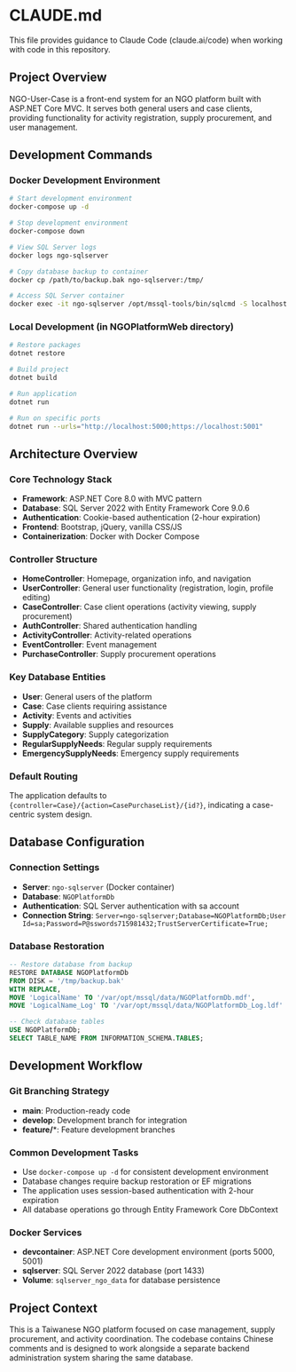 # CLAUDE.md

This file provides guidance to Claude Code (claude.ai/code) when working with code in this repository.

## Project Overview
NGO-User-Case is a front-end system for an NGO platform built with ASP.NET Core MVC. It serves both general users and case clients, providing functionality for activity registration, supply procurement, and user management.

## Development Commands

### Docker Development Environment
```bash
# Start development environment
docker-compose up -d

# Stop development environment
docker-compose down

# View SQL Server logs
docker logs ngo-sqlserver

# Copy database backup to container
docker cp /path/to/backup.bak ngo-sqlserver:/tmp/

# Access SQL Server container
docker exec -it ngo-sqlserver /opt/mssql-tools/bin/sqlcmd -S localhost -U sa -P 'P@sswords715981432'
```

### Local Development (in NGOPlatformWeb directory)
```bash
# Restore packages
dotnet restore

# Build project
dotnet build

# Run application
dotnet run

# Run on specific ports
dotnet run --urls="http://localhost:5000;https://localhost:5001"
```

## Architecture Overview

### Core Technology Stack
- **Framework**: ASP.NET Core 8.0 with MVC pattern
- **Database**: SQL Server 2022 with Entity Framework Core 9.0.6
- **Authentication**: Cookie-based authentication (2-hour expiration)
- **Frontend**: Bootstrap, jQuery, vanilla CSS/JS
- **Containerization**: Docker with Docker Compose

### Controller Structure
- **HomeController**: Homepage, organization info, and navigation
- **UserController**: General user functionality (registration, login, profile editing)
- **CaseController**: Case client operations (activity viewing, supply procurement)
- **AuthController**: Shared authentication handling
- **ActivityController**: Activity-related operations
- **EventController**: Event management
- **PurchaseController**: Supply procurement operations

### Key Database Entities
- **User**: General users of the platform
- **Case**: Case clients requiring assistance
- **Activity**: Events and activities
- **Supply**: Available supplies and resources
- **SupplyCategory**: Supply categorization
- **RegularSupplyNeeds**: Regular supply requirements
- **EmergencySupplyNeeds**: Emergency supply requirements

### Default Routing
The application defaults to `{controller=Case}/{action=CasePurchaseList}/{id?}`, indicating a case-centric system design.

## Database Configuration

### Connection Settings
- **Server**: `ngo-sqlserver` (Docker container)
- **Database**: `NGOPlatformDb`
- **Authentication**: SQL Server authentication with sa account
- **Connection String**: `Server=ngo-sqlserver;Database=NGOPlatformDb;User Id=sa;Password=P@sswords715981432;TrustServerCertificate=True;`

### Database Restoration
```sql
-- Restore database from backup
RESTORE DATABASE NGOPlatformDb 
FROM DISK = '/tmp/backup.bak'
WITH REPLACE,
MOVE 'LogicalName' TO '/var/opt/mssql/data/NGOPlatformDb.mdf',
MOVE 'LogicalName_Log' TO '/var/opt/mssql/data/NGOPlatformDb_Log.ldf'

-- Check database tables
USE NGOPlatformDb;
SELECT TABLE_NAME FROM INFORMATION_SCHEMA.TABLES;
```

## Development Workflow

### Git Branching Strategy
- **main**: Production-ready code
- **develop**: Development branch for integration
- **feature/***: Feature development branches

### Common Development Tasks
- Use `docker-compose up -d` for consistent development environment
- Database changes require backup restoration or EF migrations
- The application uses session-based authentication with 2-hour expiration
- All database operations go through Entity Framework Core DbContext

### Docker Services
- **devcontainer**: ASP.NET Core development environment (ports 5000, 5001)
- **sqlserver**: SQL Server 2022 database (port 1433)
- **Volume**: `sqlserver_ngo_data` for database persistence

## Project Context
This is a Taiwanese NGO platform focused on case management, supply procurement, and activity coordination. The codebase contains Chinese comments and is designed to work alongside a separate backend administration system sharing the same database.